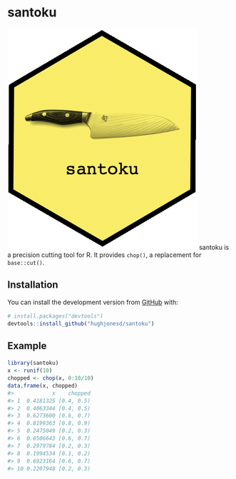 
<!-- README.md is generated from README.Rmd. Please edit that file -->

# santoku

<!-- badges: start -->

<!-- badges: end -->

![santoku logo](man/figures/santoku-logo.png) santoku is a precision
cutting tool for R. It provides `chop()`, a replacement for
`base::cut()`.

## Installation

You can install the development version from
[GitHub](https://github.com/) with:

``` r
# install.packages("devtools")
devtools::install_github("hughjonesd/santoku")
```

## Example

``` r
library(santoku)
x <- runif(10)
chopped <- chop(x, 0:10/10)
data.frame(x, chopped)
#>            x    chopped
#> 1  0.4181325 [0.4, 0.5)
#> 2  0.4063344 [0.4, 0.5)
#> 3  0.6273600 [0.6, 0.7)
#> 4  0.8199363 [0.8, 0.9)
#> 5  0.2475049 [0.2, 0.3)
#> 6  0.6506643 [0.6, 0.7)
#> 7  0.2979784 [0.2, 0.3)
#> 8  0.1994534 [0.1, 0.2)
#> 9  0.6923164 [0.6, 0.7)
#> 10 0.2207948 [0.2, 0.3)
```
